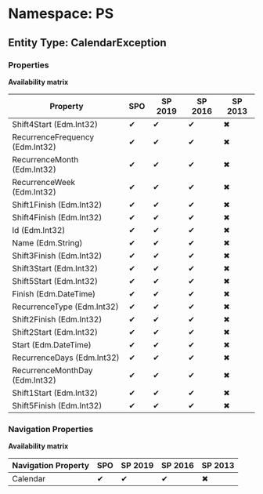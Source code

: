 # Namespace: PS
## Entity Type: CalendarException

### Properties

**Availability matrix**

Property | SPO | SP 2019 | SP 2016 | SP 2013
----------|-----|---------|---------|--------
Shift4Start (Edm.Int32) | ✔ | ✔ | ✔ | ✖
RecurrenceFrequency (Edm.Int32) | ✔ | ✔ | ✔ | ✖
RecurrenceMonth (Edm.Int32) | ✔ | ✔ | ✔ | ✖
RecurrenceWeek (Edm.Int32) | ✔ | ✔ | ✔ | ✖
Shift1Finish (Edm.Int32) | ✔ | ✔ | ✔ | ✖
Shift4Finish (Edm.Int32) | ✔ | ✔ | ✔ | ✖
Id (Edm.Int32) | ✔ | ✔ | ✔ | ✖
Name (Edm.String) | ✔ | ✔ | ✔ | ✖
Shift3Finish (Edm.Int32) | ✔ | ✔ | ✔ | ✖
Shift3Start (Edm.Int32) | ✔ | ✔ | ✔ | ✖
Shift5Start (Edm.Int32) | ✔ | ✔ | ✔ | ✖
Finish (Edm.DateTime) | ✔ | ✔ | ✔ | ✖
RecurrenceType (Edm.Int32) | ✔ | ✔ | ✔ | ✖
Shift2Finish (Edm.Int32) | ✔ | ✔ | ✔ | ✖
Shift2Start (Edm.Int32) | ✔ | ✔ | ✔ | ✖
Start (Edm.DateTime) | ✔ | ✔ | ✔ | ✖
RecurrenceDays (Edm.Int32) | ✔ | ✔ | ✔ | ✖
RecurrenceMonthDay (Edm.Int32) | ✔ | ✔ | ✔ | ✖
Shift1Start (Edm.Int32) | ✔ | ✔ | ✔ | ✖
Shift5Finish (Edm.Int32) | ✔ | ✔ | ✔ | ✖

### Navigation Properties

**Availability matrix**

Navigation Property | SPO | SP 2019 | SP 2016 | SP 2013
----------|-----|---------|---------|--------
Calendar | ✔ | ✔ | ✔ | ✖
